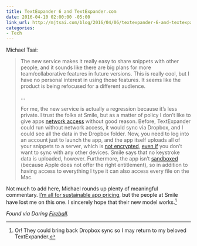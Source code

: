 ```yaml
---
title: TextExpander 6 and TextExpander.com
date: 2016-04-10 02:00:00 -05:00
link_url: http://mjtsai.com/blog/2016/04/06/textexpander-6-and-textexpander-com/
categories:
- Tech
---
```


Michael Tsai:

> The new service makes it really easy to share snippets with other people, and it sounds like there are big plans for more team/collaborative features in future versions. This is really cool, but I have no personal interest in using those features. It seems like the product is being refocused for a different audience.
>
> …
>
> For me, the new service is actually a regression because it’s less private. I trust the folks at Smile, but as a matter of policy I don’t like to give apps [network access](https://www.obdev.at/products/littlesnitch/index.html) without good reason. Before, TextExpander could run without network access, it would sync via Dropbox, and I could see all the data in the Dropbox folder. Now, you need to log into an account just to launch the app, and the app itself uploads all of your snippets to a server, which is [not encrypted](http://tidbits.com/article/16400), [even if](https://twitter.com/ashpole/status/717478778612617216) you don’t want to sync with any other devices. Smile says that no keystroke data is uploaded, however. Furthermore, the app isn’t [sandboxed](https://twitter.com/petermaurer/status/717358286211780608) (because Apple does not offer the right entitlement), so in addition to having access to everything I type it can also access every file on the Mac.

Not much to add here, Michael rounds up plenty of meaningful commentary. [I’m all for sustainable app pricing](/2013/09/the-app-store-problem/), but the people at Smile have lost me on this one. I sincerely hope that their new model works.[^1]

*Found via Daring [Fireball](http://daringfireball.net/linked/2016/04/07/tsai-textexpander).*

[^1]: Or! They could bring back Dropbox sync so I may return to my beloved TextExpander.

